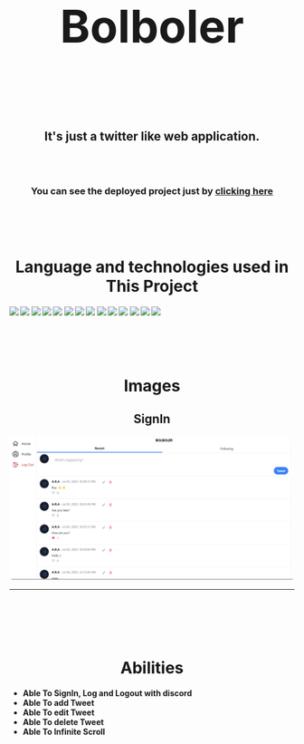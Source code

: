 <h1 align='center' style="font-size:5rem"><b>Bolboler</b></h1>

</div>
<br><br><br>
<h2 align='center'>
    It's just a twitter like web application.
</h2>

<br><br>

<div align="center">
    <h3>You can see the deployed project just by <a href="https://Bolboler.vercel.app">clicking here</a></h3>
</div>

<br><br><br>

<h1 align='center'><b>Language and technologies used in This Project</h1>
<img src="https://img.shields.io/badge/VSCode-0078D4?style=for-the-badge&logo=visual%20studio%20code&logoColor=white"></img>
<img src="https://img.shields.io/badge/NPM-%23000000.svg?style=for-the-badge&logo=npm&logoColor=white"></img>
<img src="https://img.shields.io/badge/next.js-000000?style=for-the-badge&logo=nextdotjs&logoColor=white"></img>
<img src="https://img.shields.io/badge/javascript-%23323330.svg?style=for-the-badge&logo=javascript&logoColor=%23F7DF1E"></img>
<img src="https://img.shields.io/badge/TypeScript-007ACC?style=for-the-badge&logo=typescript&logoColor=white"></img>
<img src="https://img.shields.io/badge/React-20232A?style=for-the-badge&logo=react&logoColor=61DAFB"></img>
<img src="https://img.shields.io/badge/Tailwind_CSS-38B2AC?style=for-the-badge&logo=tailwind-css&logoColor=white"/>
<img src="https://img.shields.io/badge/Prisma-3982CE?style=for-the-badge&logo=Prisma&logoColor=white"/>
 <img src="https://img.shields.io/badge/tRPC-%23007ACC.svg?style=for-the-badge"/>
<img src="https://img.shields.io/badge/Node.js-339933?style=for-the-badge&logo=nodedotjs&logoColor=white"></img>
<img src="https://img.shields.io/badge/html5-%23E34F26.svg?style=for-the-badge&logo=html5&logoColor=white"></img>
<img src="https://img.shields.io/badge/css3-%231572B6.svg?style=for-the-badge&logo=css3&logoColor=white"></img>
<img src="https://img.shields.io/badge/github-%23121011.svg?style=for-the-badge&logo=github&logoColor=white"></img>
<img src="https://img.shields.io/badge/JWT-000000?style=for-the-badge&logo=JSON%20web%20tokens&logoColor=white"></img>

<br><br><br>

<div align='center'>
    <h1><b>Images</b></h1>
    <h2>SignIn</h2>
    <img style='border-radius:5px' src="./images/Home-page.png"></img>
    <br>
</div>
<hr>

<br><br><br><br>

<h1 align='center'><b>Abilities</b></h1>

<ul>
    <li> Able To SignIn, Log and Logout with discord</li>
    <li> Able To add Tweet</li>
    <li> Able To edit Tweet</li>
    <li> Able To delete Tweet</li>
    <li> Able To Infinite Scroll</li>
</ul>
